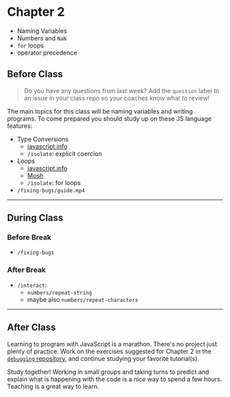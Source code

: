# Chapter 2

- Naming Variables
- Numbers and `NaN`
- `for` loops
- operator precedence

## Before Class

> Do you have any questions from last week? Add the `question` label to an issue in your class repo so your coaches know what to review!

The main topics for this class will be naming variables and writing programs.
To come prepared you should study up on these JS language features:

- Type Conversions
  - [javascript.info](https://javascript.info/type-conversions)
  - `/isolate`: explicit coercion
- Loops
  - [javascript.info](https://javascript.info/while-for)
  - [Mosh](https://www.youtube.com/watch?v=s9wW2PpJsmQ)
  - `/isolate`: for loops
- `/fixing-bugs/guide.mp4`

---

## During Class

### Before Break

- `/fixing-bugs`

### After Break

- `/interact`:
  - `numbers/repeat-string`
  - maybe also `numbers/repeat-characters`

---

## After Class

Learning to program with JavaScript is a marathon. There's no project just plenty of practice. Work on the exercises suggested for Chapter 2 in the [`debugging` repository](https://github.com/HackYourFutureBelgium/debugging), and continue studying your favorite tutorial(s).

Study together! Working in small groups and taking turns to predict and explain
what is happening with the code is a nice way to spend a few hours. Teaching is
a great way to learn.
